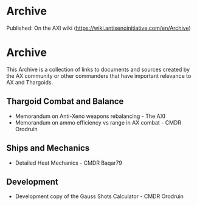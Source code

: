 # Archive

Published: On the AXI wiki (https://wiki.antixenoinitiative.com/en/Archive)

# Archive

This Archive is a collection of links to documents and sources created by the AX community or other commanders that have important relevance to AX and Thargoids.

## Thargoid Combat and Balance

- Memorandum on Anti-Xeno weapons rebalancing - The AXI
- Memorandum on ammo efficiency vs range in AX combat - CMDR Orodruin

## Ships and Mechanics

- Detailed Heat Mechanics - CMDR Baqar79

## Development

- Development copy of the Gauss Shots Calculator - CMDR Orodruin